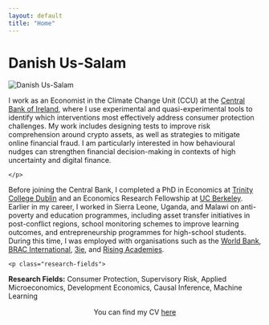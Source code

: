 ```yaml
---
layout: default
title: "Home"
---
```


<h1 class="page-name">Danish Us-Salam</h1>

<div class="about-hero">
  <div class="profile-pic">
    <img src="{{ '/assets/profile3.jpg' | relative_url }}" alt="Danish Us-Salam">
  </div>
  <div class="bio">
    <p>
I work as an Economist in the Climate Change Unit (CCU) at the <a href="https://www.centralbank.ie/" target="_blank" rel="noopener noreferrer">Central Bank of Ireland</a>, where I use experimental and quasi-experimental tools to identify which interventions most effectively address consumer protection challenges. My work includes designing tests to improve risk comprehension around crypto assets, as well as strategies to mitigate online financial fraud. I am particularly interested in how behavioural nudges can strengthen financial decision-making in contexts of high uncertainty and digital finance.

    </p>   
Before joining the Central Bank, I completed a PhD in Economics at <a href="https://www.tcd.ie/" target="_blank" rel="noopener noreferrer">Trinity College Dublin</a>  and an Economics Research Fellowship at <a href="https://www.berkeley.edu/" target="_blank" rel="noopener noreferrer">UC Berkeley</a>. Earlier in my career, I worked in Sierra Leone, Uganda, and Malawi on anti-poverty and education programmes, including asset transfer initiatives in post-conflict regions, school monitoring schemes to improve learning outcomes, and entrepreneurship programmes for high-school students. During this time, I was employed with organisations such as the 
<a href="https://www.worldbank.org" target="_blank" rel="noopener noreferrer">World Bank</a>, 
<a href="https://www.bracinternational.nl" target="_blank" rel="noopener noreferrer">BRAC International</a>, 
<a href="https://www.3ieimpact.org" target="_blank" rel="noopener noreferrer">3ie</a>, and 
<a href="https://www.risingacademies.com" target="_blank" rel="noopener noreferrer">Rising Academies</a>.

  
    <p class="research-fields">
  <strong>Research Fields:</strong> Consumer Protection, Supervisory Risk, Applied Microeconomics, Development Economics, Causal Inference, Machine Learning
</p>

<div class="cv-and-icons" style="text-align:center; margin-top:15px;">
  <p>You can find my CV 
    <a href="{{ '/assets/Danish_CV.pdf' | relative_url }}" target="_blank" rel="noopener noreferrer">here</a>
  </p>

  <p>
    <!-- Email -->
    <a href="mailto:ussalamd@tcd.ie" target="_blank" rel="noopener noreferrer" style="margin:0 10px; color:black;" aria-label="Email">
      <i class="fa-solid fa-envelope fa-lg"></i>
    </a>
    <!-- Google Scholar -->
    <a href="https://scholar.google.com/citations?user=NbSatAYAAAAJ&hl=en" target="_blank" rel="noopener noreferrer" style="margin:0 10px; color:black;" aria-label="Google Scholar">
      <i class="fa-solid fa-graduation-cap fa-lg"></i>
    </a>
    <!-- LinkedIn -->
    <a href="https://www.linkedin.com/in/danishussalam/" target="_blank" rel="noopener noreferrer" style="margin:0 10px; color:black;" aria-label="LinkedIn">
      <i class="fa-brands fa-linkedin fa-lg"></i>
    </a>
    <!-- Twitter/X -->
    <a href="https://x.com/DanishUsSalam2" target="_blank" rel="noopener noreferrer" style="margin:0 10px; color:black;" aria-label="Twitter/X">
      <i class="fa-brands fa-x-twitter fa-lg"></i>
    </a>
  </p>
</div>




